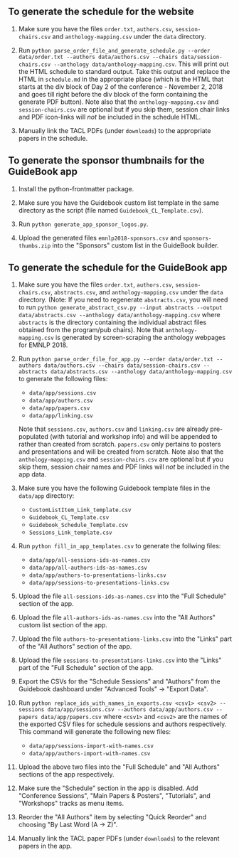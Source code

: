 ## To generate the schedule for the website

1. Make sure you have the files `order.txt`, `authors.csv`, `session-chairs.csv` and `anthology-mapping.csv` under the `data` directory.

2. Run `python parse_order_file_and_generate_schedule.py --order data/order.txt --authors data/authors.csv --chairs data/session-chairs.csv --anthology data/anthology-mapping.csv`. This will print out the HTML schedule to standard output. Take this output and replace the HTML in `schedule.md` in the appropriate place (which is the HTML that starts at the div block of Day 2 of the conference - November 2, 2018 and goes till right before the div block of the form containing the generate PDF button). Note also that the `anthology-mapping.csv` and `session-chairs.csv` are optional but if you skip them, session chair links and PDF icon-links will _not_ be included in the schedule HTML.

3. Manually link the TACL PDFs (under `downloads`) to the appropriate papers in the schedule.

## To generate the sponsor thumbnails for the GuideBook app

1. Install the python-frontmatter package. 

2. Make sure you have the Guidebook custom list template in the same directory as the script (file named `Guidebook_CL_Template.csv`).

3. Run `python generate_app_sponsor_logos.py`.

4. Upload the generated files `emnlp2018-sponsors.csv` and `sponsors-thumbs.zip` into the "Sponsors" custom list in the GuideBook builder.

## To generate the schedule for the GuideBook app

1. Make sure you have the files `order.txt`, `authors.csv`, `session-chairs.csv`, `abstracts.csv`, and `anthology-mapping.csv` under the `data` directory. (Note: If you need to regenerate `abstracts.csv`, you will need to run `python generate_abstract_csv.py --input abstracts --output data/abstracts.csv --anthology data/anthology-mapping.csv` where `abstracts` is the directory containing the individual abstract files obtained from the program/pub chairs). Note that `anthology-mapping.csv` is generated by screen-scraping the anthology webpages for EMNLP 2018.

2. Run `python parse_order_file_for_app.py --order data/order.txt --authors data/authors.csv --chairs data/session-chairs.csv --abstracts data/abstracts.csv --anthology data/anthology-mapping.csv` to generate the following files: 
    - `data/app/sessions.csv`
    - `data/app/authors.csv`
    - `data/app/papers.csv`
    - `data/app/linking.csv`

    Note that `sessions.csv`, `authors.csv` and `linking.csv` are already pre-populated (with tutorial and workshop info) and will be appended to rather than created from scratch. `papers.csv` only pertains to posters and presentations and will be created from scratch. Note also that the `anthology-mapping.csv` and `session-chairs.csv` are optional but if you skip them, session chair names and PDF links will _not_ be included in the app data.

3. Make sure you have the following Guidebook template files in the `data/app` directory:

    - `CustomListItem_Link_template.csv`
    - `Guidebook_CL_Template.csv`
    - `Guidebook_Schedule_Template.csv`
    - `Sessions_Link_template.csv`

4. Run `python fill_in_app_templates.csv` to generate the follwing files:
    - `data/app/all-sessions-ids-as-names.csv`
    - `data/app/all-authors-ids-as-names.csv`
    - `data/app/authors-to-presentations-links.csv`
    - `data/app/sessions-to-presentations-links.csv`

5. Upload the file `all-sessions-ids-as-names.csv` into the "Full Schedule" section of the app.

6. Upload the file `all-authors-ids-as-names.csv` into the "All Authors" custom list section of the app.

7. Upload the file `authors-to-presentations-links.csv` into the "Links" part of the "All Authors" section of the app.

8. Upload the file `sessions-to-presentations-links.csv` into the "Links" part of the "Full Schedule" section of the app.

9. Export the CSVs for the "Schedule Sessions" and "Authors" from the Guidebook dashboard under "Advanced Tools" -> "Export Data".

10. Run `python replace_ids_with_names_in_exports.csv <csv1> <csv2> --sessions data/app/sessions.csv --authors data/app/authors.csv --papers data/app/papers.csv` where `<csv1>` and `<csv2>` are the names of the exported CSV files for schedule sessions and authors respectively. This command will generate the following new files:

    - `data/app/sessions-import-with-names.csv`
    - `data/app/authors-import-with-names.csv`

11. Upload the above two files into the "Full Schedule" and "All Authors" sections of the app respectively.

12. Make sure the "Schedule" section in the app is disabled. Add "Conference Sessions", "Main Papers & Posters", "Tutorials", and "Workshops" tracks as menu items. 

13. Reorder the "All Authors" item by selecting "Quick Reorder" and choosing "By Last Word (A -> Z)".

14. Manually link the TACL paper PDFs (under `downloads`) to the relevant papers in the app. 
